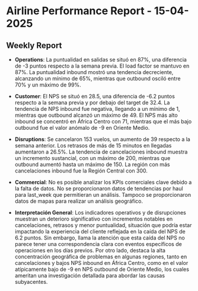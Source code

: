 # Airline Performance Report - 15-04-2025

## Weekly Report

- **Operations**: La puntualidad en salidas se situó en 87%, una diferencia de -3 puntos respecto a la semana previa. El load factor se mantuvo en 87%. La puntualidad inbound mostró una tendencia decreciente, alcanzando un mínimo de 65%, mientras que outbound osciló entre 70% y un máximo de 99%.

- **Customer**: El NPS se situó en 28.5, una diferencia de -6.2 puntos respecto a la semana previa y por debajo del target de 32.4. La tendencia de NPS inbound fue negativa, llegando a un mínimo de 1, mientras que outbound alcanzó un máximo de 49. El NPS más alto inbound se concentró en África Centro con 71, mientras que el más bajo outbound fue el valor anómalo de -9 en Oriente Medio.

- **Disruptions**: Se cancelaron 153 vuelos, un aumento de 39 respecto a la semana anterior. Los retrasos de más de 15 minutos en llegadas aumentaron a 26.5%. La tendencia de cancelaciones inbound muestra un incremento sustancial, con un máximo de 200, mientras que outbound aumentó hasta un máximo de 150. La región con más cancelaciones inbound fue la Región Central con 300.

- **Commercial**: No es posible analizar los KPIs comerciales clave debido a la falta de datos. No se proporcionaron datos de tendencias por haul para last_week que permitieran un análisis. Tampoco se proporcionaron datos de mapas para realizar un análisis geográfico.

- **Interpretación General**: Los indicadores operativos y de disrupciones muestran un deterioro significativo con incrementos notables en cancelaciones, retrasos y menor puntualidad, situación que podría estar impactando la experiencia del cliente reflejada en la caída del NPS de 6.2 puntos. Sin embargo, llama la atención que esta caída del NPS no parece tener una correspondencia clara con eventos específicos de operaciones en los días previos. Por otro lado, destaca la alta concentración geográfica de problemas en algunas regiones, tanto en cancelaciones y bajos NPS inbound en África Centro, como en el valor atípicamente bajo de -9 en NPS outbound de Oriente Medio, los cuales ameritan una investigación detallada para abordar las causas subyacentes.

